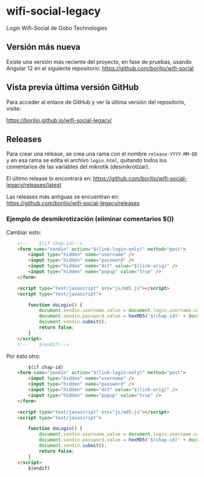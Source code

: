 # wifi-social-legacy
Login Wifi-Social de Gobo Technologies

## Versión más nueva

Existe una versión más reciente del proyecto, en fase de pruebas, usando Angular 12 en el siguiente repositorio:
https://github.com/borilio/wifi-social

## Vista previa última versión GitHub

Para acceder al enlace de GitHub y ver la última versión del repositorio, visite:

https://borilio.github.io/wifi-social-legacy/

## Releases

Para crear una release, se crea una rama con el nombre `release-YYYY-MM-DD` y en esa rama se edita el archivo ``login.html``, quitando todos los comentarios de las variables del mikrotik (desmikrotizar).

El último release lo encontrará en:
https://github.com/borilio/wifi-social-legacy/releases/latest

Las releases más antiguas se encuentran en:
https://github.com/borilio/wifi-social-legacy/releases


### Ejemplo de desmikrotización (eliminar comentarios $())

Cambiar esto:

```html
	<!--	$(if chap-id)-->
	<form name="sendin" action="$(link-login-only)" method="post">
		<input type="hidden" name="username" />
		<input type="hidden" name="password" />
		<input type="hidden" name="dst" value="$(link-orig)" />
		<input type="hidden" name="popup" value="true" />
	</form>

	<script type="text/javascript" src="js/md5.js"></script>
	<script type="text/javascript">

		function doLogin() {
			document.sendin.username.value = document.login.username.value;
			document.sendin.password.value = hexMD5('$(chap-id)' + document.login.password.value + '$(chap-challenge)');
			document.sendin.submit();
			return false;
		}
	</script>
	<!--	$(endif)-->
```

Por esto otro:

```html
		$(if chap-id)
	<form name="sendin" action="$(link-login-only)" method="post">
		<input type="hidden" name="username" />
		<input type="hidden" name="password" />
		<input type="hidden" name="dst" value="$(link-orig)" />
		<input type="hidden" name="popup" value="true" />
	</form>

	<script type="text/javascript" src="js/md5.js"></script>
	<script type="text/javascript">

		function doLogin() {
			document.sendin.username.value = document.login.username.value;
			document.sendin.password.value = hexMD5('$(chap-id)' + document.login.password.value + '$(chap-challenge)');
			document.sendin.submit();
			return false;
		}
	</script>
		$(endif)
```

